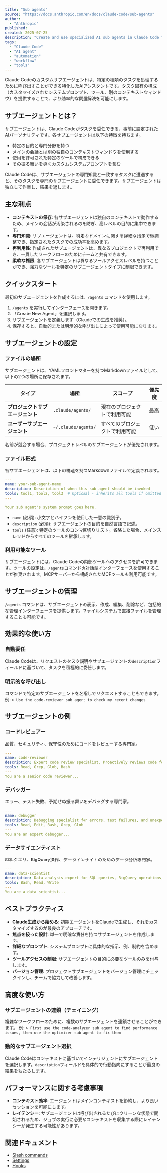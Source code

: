 ```yaml
---
title: "Sub agents"
source: "https://docs.anthropic.com/en/docs/claude-code/sub-agents"
author:
  - "Anthropic"
published:
created: 2025-07-25
description: "Create and use specialized AI sub agents in Claude Code for task-specific workflows and improved context management."
tags:
  - "Claude Code"
  - "AI agent"
  - "automation"
  - "workflow"
  - "tools"
---
```


Claude Codeのカスタムサブエージェントは、特定の種類のタスクを処理するために呼び出すことができる特化したAIアシスタントです。タスク固有の構成（カスタマイズされたシステムプロンプト、ツール、別のコンテキストウィンドウ）を提供することで、より効率的な問題解決を可能にします。

## サブエージェントとは？

サブエージェントは、Claude Codeがタスクを委任できる、事前に設定されたAIパーソナリティです。各サブエージェントは以下の特徴を持ちます。

- 特定の目的と専門分野を持つ
- メインの会話とは別の独自のコンテキストウィンドウを使用する
- 使用を許可された特定のツールで構成できる
- その振る舞いを導くカスタムシステムプロンプトを含む

Claude Codeは、サブエージェントの専門知識と一致するタスクに遭遇すると、そのタスクを専門のサブエージェントに委任できます。サブエージェントは独立して作業し、結果を返します。

## 主な利点

- **コンテキストの保存**: 各サブエージェントは独自のコンテキストで動作するため、メインの会話が汚染されるのを防ぎ、高レベルの目的に集中できます。
- **専門知識**: サブエージェントは、特定のドメインに関する詳細な指示で微調整でき、指定されたタスクでの成功率を高めます。
- **再利用性**: 作成されたサブエージェントは、異なるプロジェクトで再利用でき、一貫したワークフローのためにチームと共有できます。
- **柔軟な権限**: 各サブエージェントは異なるツールアクセスレベルを持つことができ、強力なツールを特定のサブエージェントタイプに制限できます。

## クイックスタート

最初のサブエージェントを作成するには、`/agents` コマンドを使用します。

1. `/agents` を実行してインターフェースを開きます。
2. 「Create New Agent」を選択します。
3. サブエージェントを定義します（Claudeでの生成を推奨）。
4. 保存すると、自動的または明示的な呼び出しによって使用可能になります。

## サブエージェントの設定

### ファイルの場所

サブエージェントは、YAMLフロントマターを持つMarkdownファイルとして、以下の2つの場所に保存されます。

| タイプ | 場所 | スコープ | 優先度 |
| --- | --- | --- | --- |
| **プロジェクトサブエージェント** | `.claude/agents/` | 現在のプロジェクトで利用可能 | 最高 |
| **ユーザーサブエージェント** | `~/.claude/agents/` | すべてのプロジェクトで利用可能 | 低い |

名前が競合する場合、プロジェクトレベルのサブエージェントが優先されます。

### ファイル形式

各サブエージェントは、以下の構造を持つMarkdownファイルで定義されます。

```yaml
---
name: your-sub-agent-name
description: Description of when this sub agent should be invoked
tools: tool1, tool2, tool3  # Optional - inherits all tools if omitted
---

Your sub agent's system prompt goes here.
```

- `name` (必須): 小文字とハイフンを使用した一意の識別子。
- `description` (必須): サブエージェントの目的を自然言語で記述。
- `tools` (任意): 特定のツールのコンマ区切りリスト。省略した場合、メインスレッドからすべてのツールを継承します。

### 利用可能なツール

サブエージェントには、Claude Codeの内部ツールへのアクセスを許可できます。ツールの設定は、`/agents`コマンドの対話型インターフェースを使用することが推奨されます。MCPサーバーから構成されたMCPツールも利用可能です。

## サブエージェントの管理

`/agents` コマンドは、サブエージェントの表示、作成、編集、削除など、包括的な管理インターフェースを提供します。ファイルシステムで直接ファイルを管理することも可能です。

## 効果的な使い方

### 自動委任

Claude Codeは、リクエストのタスク説明やサブエージェントの`description`フィールドに基づいて、タスクを積極的に委任します。

### 明示的な呼び出し

コマンドで特定のサブエージェントを名指しでリクエストすることもできます。
例: `> Use the code-reviewer sub agent to check my recent changes`

## サブエージェントの例

### コードレビュアー

品質、セキュリティ、保守性のためにコードをレビューする専門家。

```yaml
---
name: code-reviewer
description: Expert code review specialist. Proactively reviews code for quality, security, and maintainability. Use immediately after writing or modifying code.
tools: Read, Grep, Glob, Bash
---
You are a senior code reviewer...
```

### デバッガー

エラー、テスト失敗、予期せぬ振る舞いをデバッグする専門家。

```yaml
---
name: debugger
description: Debugging specialist for errors, test failures, and unexpected behavior. Use proactively when encountering any issues.
tools: Read, Edit, Bash, Grep, Glob
---
You are an expert debugger...
```

### データサイエンティスト

SQLクエリ、BigQuery操作、データインサイトのためのデータ分析専門家。

```yaml
---
name: data-scientist
description: Data analysis expert for SQL queries, BigQuery operations, and data insights. Use proactively for data analysis tasks and queries.
tools: Bash, Read, Write
---
You are a data scientist...
```

## ベストプラクティス

- **Claude生成から始める**: 初期エージェントをClaudeで生成し、それをカスタマイズするのが最良のアプローチです。
- **焦点を絞った設計**: 単一で明確な責任を持つサブエージェントを作成します。
- **詳細なプロンプト**: システムプロンプトに具体的な指示、例、制約を含めます。
- **ツールアクセスの制限**: サブエージェントの目的に必要なツールのみを付与します。
- **バージョン管理**: プロジェクトサブエージェントをバージョン管理にチェックインし、チームで協力して改善します。

## 高度な使い方

### サブエージェントの連鎖（チェイニング）

複雑なワークフローのために、複数のサブエージェントを連鎖させることができます。
例: `> First use the code-analyzer sub agent to find performance issues, then use the optimizer sub agent to fix them`

### 動的なサブエージェント選択

Claude Codeはコンテキストに基づいてインテリジェントにサブエージェントを選択します。`description`フィールドを具体的で行動指向にすることが最良の結果をもたらします。

## パフォーマンスに関する考慮事項

- **コンテキスト効率**: エージェントはメインコンテキストを節約し、より長いセッションを可能にします。
- **レイテンシー**: サブエージェントは呼び出されるたびにクリーンな状態で開始されるため、ジョブの実行に必要なコンテキストを収集する際にレイテンシーが発生する可能性があります。

## 関連ドキュメント

- [Slash commands](/en/docs/claude-code/slash-commands)
- [Settings](/en/docs/claude-code/settings)
- [Hooks](/en/docs/claude-code/hooks)
